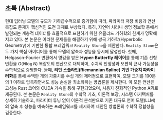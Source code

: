 ## 초록 (Abstract)

현대 딥러닝 모델의 규모가 기하급수적으로 증가함에 따라, 파라미터 저장 비용과 연산 복잡도 문제가 핵심적인 도전 과제로 부상했다. 특히, 자연어 처리나 생명 정보학 등에서 발견되는 계층적 데이터를 효율적으로 표현하기 위한 유클리드 기하학의 한계가 명확해지고 있다. 본 논문은 이러한 문제들을 해결하기 위해 쌍곡 기하학(Hyperbolic Geometry)에 기반한 통합 프레임워크 `Reality Stone`을 제안한다. `Reality Stone`은 두 가지 핵심 아이디어를 통해 모델의 압축과 성능을 동시에 달성한다. 첫째, Helgason-Fourier 변환에서 영감을 받은 **Hyper-Butterfly 레이어**를 통해 기존 선형 변환을 $O(N \log N)$ 복잡도의 연산으로 대체하며, 수치적 안정성과 보편적 근사 가능성을 수학적으로 증명한다. 둘째, **리만 스플라인(Riemannian Spline) 기반 가중치 파라미터화**를 통해 수백만 개의 가중치를 수십 개의 제어점으로 표현하여, 모델 크기를 100분의 1 이하로 압축하면서도 성능 손실을 최소화하는 방법론을 제시한다. 이 모든 연산은 고성능 Rust 코어와 CUDA 가속을 통해 구현되었으며, 사용자 친화적인 Python API로 제공된다. 본 논문은 `Reality Stone`의 수학적 기초, 이론적 보장, 시스템 아키텍처를 상세히 기술하고, 파라미터 튜닝 없이 이론적 분석만으로 기존 대규모 언어 모델(LLM)의 압축 후 성능을 예측하는 프레임워크를 제시하여 제안된 방법론의 수학적 정합성을 검증한다. 
